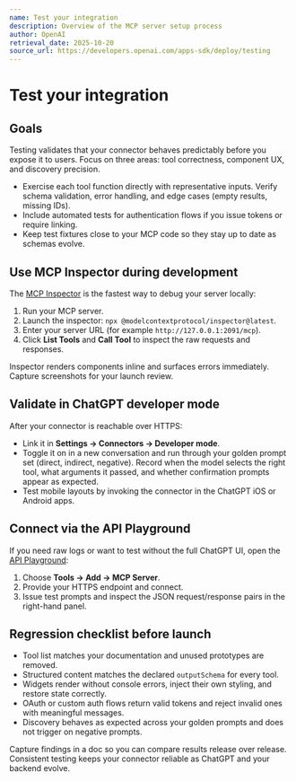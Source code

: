 ```yaml
---
name: Test your integration
description: Overview of the MCP server setup process
author: OpenAI
retrieval_date: 2025-10-20
source_url: https://developers.openai.com/apps-sdk/deploy/testing
---
```


# Test your integration
Goals
-----

Testing validates that your connector behaves predictably before you expose it to users. Focus on three areas: tool correctness, component UX, and discovery precision.

*   Exercise each tool function directly with representative inputs. Verify schema validation, error handling, and edge cases (empty results, missing IDs).
*   Include automated tests for authentication flows if you issue tokens or require linking.
*   Keep test fixtures close to your MCP code so they stay up to date as schemas evolve.

Use MCP Inspector during development
------------------------------------

The [MCP Inspector](https://modelcontextprotocol.io/docs/tools/inspector) is the fastest way to debug your server locally:

1.  Run your MCP server.
2.  Launch the inspector: `npx @modelcontextprotocol/inspector@latest`.
3.  Enter your server URL (for example `http://127.0.0.1:2091/mcp`).
4.  Click **List Tools** and **Call Tool** to inspect the raw requests and responses.

Inspector renders components inline and surfaces errors immediately. Capture screenshots for your launch review.

Validate in ChatGPT developer mode
----------------------------------

After your connector is reachable over HTTPS:

*   Link it in **Settings → Connectors → Developer mode**.
*   Toggle it on in a new conversation and run through your golden prompt set (direct, indirect, negative). Record when the model selects the right tool, what arguments it passed, and whether confirmation prompts appear as expected.
*   Test mobile layouts by invoking the connector in the ChatGPT iOS or Android apps.

Connect via the API Playground
------------------------------

If you need raw logs or want to test without the full ChatGPT UI, open the [API Playground](https://platform.openai.com/playground):

1.  Choose **Tools → Add → MCP Server**.
2.  Provide your HTTPS endpoint and connect.
3.  Issue test prompts and inspect the JSON request/response pairs in the right-hand panel.

Regression checklist before launch
----------------------------------

*   Tool list matches your documentation and unused prototypes are removed.
*   Structured content matches the declared `outputSchema` for every tool.
*   Widgets render without console errors, inject their own styling, and restore state correctly.
*   OAuth or custom auth flows return valid tokens and reject invalid ones with meaningful messages.
*   Discovery behaves as expected across your golden prompts and does not trigger on negative prompts.

Capture findings in a doc so you can compare results release over release. Consistent testing keeps your connector reliable as ChatGPT and your backend evolve.